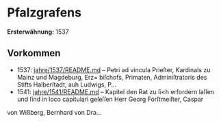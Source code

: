 # Pfalzgrafens

**Ersterwähnung:** 1537

## Vorkommen
- 1537: [jahre/1537/README.md](../jahre/1537/README.md) – Petri ad vincula
Prieſter, Kardinals zu Mainz und Magdeburg, Erz=
biſchofs, Primaten, Adminiſtratoris des Stifts Halberſtadt,
auh Ludwigs, P...
- 1541: [jahre/1541/README.md](../jahre/1541/README.md) – Kapitel den Rat zu ſi<h erfordern laſſen und ſind in
loco capitulari geſeſſen Herr Georg Forſtmeiſter, Caspar

von Wißberg, Bernhard von Dra...
